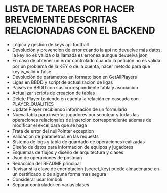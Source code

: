 # LISTA DE TAREAS POR HACER BREVEMENTE DESCRITAS RELACIONADAS CON EL BACKEND
- Lógica y gestión de keys api football
- Devolución y prevencion de error cuando la api no devuelve más datos, la key no es valida o la llamada es erronea aunque devuelva json
- En caso de obtener un error controlado cuando la petición no es valida por un problema de la KEY o de la cuenta, hacer metodo para que key.is_valid = false
- Devolución de parámetros en formato json en GetAllPlayers
- Ligas en BBDD y script de actualizacion de ligas
- Paises en BBDD con sus correspondiente tabla y asociacion
- Actualizar scripts de creacion de tablas
- Delete Player teniendo en cuenta la relación en cascada con PLAYER_QUALITIES
- Update Player recibiendo información de un formulario
- Nueva tabla para insertar jugadores por scoutear y todas las operaciones relacionales de insercion correspondiente ademas de modificar el excel para que se haga
- Trata de error del nullPointer exception
- Validacion de parametros en las requests
- Sistema de logs y tabla de guardado de operaciones realizadas
- Diseño de datos para informacion de equipos y jugadores
- Esquemas de flujos y diseño de arquitectura y clases
- Json de operaciones de postman
- Redacción del README principal
- Revisar si la clave de encriptacion (secret_key) puede almacenarse en un certificado o de alguna forma mas segura
- Considerar usar lombok
- Separar controlador en varias clases
